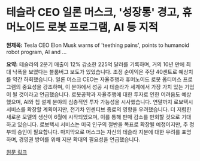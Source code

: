 # 테슬라 CEO 일론 머스크, '성장통' 경고, 휴머노이드 로봇 프로그램, AI 등 지적

**원제목:** Tesla CEO Elon Musk warns of 'teething pains', points to humanoid robot program, AI and ...

**요약:** 테슬라의 2분기 매출이 12% 감소한 225억 달러를 기록하며, 거의 10년 만에 최대 낙폭을 보였다는 블룸버그 보도가 있었습니다.  조정 순이익은 주당 40센트로 예상치를 약간 하회했습니다. 일론 머스크 CEO는 자율주행과 휴머노이드 로봇 옵티머스 프로그램의 중요성을 강조하며, 이 분야에서 성공 시 테슬라가 세계에서 가장 가치 있는 기업이 될 것이라고 언급했습니다.  로봇공학과 자율주행에 대한 투자로 인한 어려움도 예상했으며, AI와 칩 설계 분야의 심층적인 투자 가능성을 시사했습니다. 연말까지 로보택시 서비스를 확장할 계획이지만, 전기차 인센티브 종료의 영향을 우려했습니다.  더 저렴한 새로운 모델의 생산이 6월에 시작되었으며, 이를 통해 판매 감소를 만회할 것으로 기대하고 있습니다. 로보택시 서비스는 미국 인구의 절반을 목표로 확장될 예정이지만, 주 정부의 승인이 필요합니다.  마지막으로 머스크는 자신의 테슬라 지분에 대한 우려를 표명하며, 경영권 방어를 위해 지분 확대의 필요성을 언급했습니다.

[원문 링크](https://www.livemint.com/companies/news/tesla-ceo-elon-musk-warns-of-teething-pains-points-to-humanoid-robot-program-ai-and-chip-design-for-future-growth-11753320406856.html)
